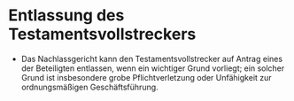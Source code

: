 # Entlassung des Testamentsvollstreckers

- Das Nachlassgericht kann den Testamentsvollstrecker auf Antrag eines der Beteiligten entlassen, wenn ein wichtiger Grund vorliegt; ein solcher Grund ist insbesondere grobe Pflichtverletzung oder Unfähigkeit zur ordnungsmäßigen Geschäftsführung.


